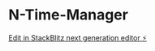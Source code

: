 # N-Time-Manager

[Edit in StackBlitz next generation editor ⚡️](https://stackblitz.com/~/github.com/Nandarathana/N-Time-Manager)